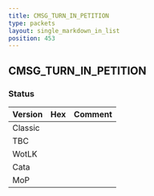 ```yaml
---
title: CMSG_TURN_IN_PETITION
type: packets
layout: single_markdown_in_list
position: 453
---
```


## CMSG_TURN_IN_PETITION

### Status

Version | Hex | Comment
---------- | ---------- | ---------- 
Classic |  |  
TBC |  |  
WotLK |  |  
Cata |  |  
MoP |  |  
